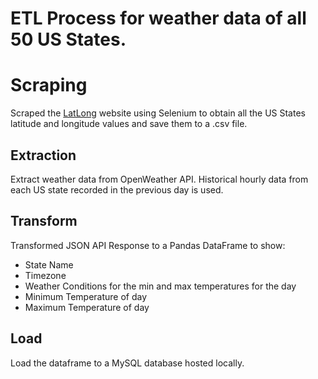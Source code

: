 # ETL Process for weather data of all 50 US States.

# Scraping
Scraped the [LatLong](https://www.latlong.net/category/states-236-14.html) website using Selenium to obtain all the US States 
latitude and longitude values and save them to a .csv file.

## Extraction
Extract weather data from OpenWeather API. Historical hourly data from each US state recorded in the 
previous day is used.

## Transform
Transformed JSON API Response to a Pandas DataFrame to show:
- State Name
- Timezone
- Weather Conditions for the min and max temperatures for the day
- Minimum Temperature of day
- Maximum Temperature of day

## Load
Load the dataframe to a MySQL database hosted locally.
